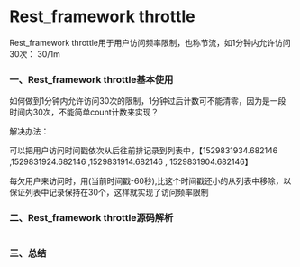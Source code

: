 # Rest_framework throttle

Rest_framework throttle用于用户访问频率限制，也称节流，如1分钟内允许访问30次： 30/1m

 ### 一、Rest_framework throttle基本使用
 
 如何做到1分钟内允许访问30次的限制，1分钟过后计数可不能清零，因为是一段时间内30次，不能简单count计数来实现？
 
 解决办法： 
 
 可以把用户访问时间戳依次从后往前排记录到列表中，【1529831934.682146 ,1529831924.682146 ,1529831914.682146 , 1529831904.682146】
 
 每欠用户来访问时，用(当前时间戳-60秒),比这个时间戳还小的从列表中移除，以保证列表中记录保持在30个，这样就实现了访问频率限制
 
  ### 二、Rest_framework throttle源码解析
  
  
  ```
  
  ```
 
 ### 三、总结
 
 
 
